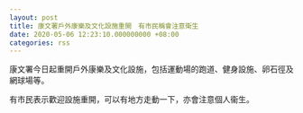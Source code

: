 ```yaml
---
layout: post
title: 康文署戶外康樂及文化設施重開　有市民稱會注意衛生
date: 2020-05-06 12:23:10.000000000 +08:00
categories: rss
---
```


康文署今日起重開戶外康樂及文化設施，包括運動場的跑道、健身設施、卵石徑及網球場等。

有市民表示歡迎設施重開，可以有地方走動一下，亦會注意個人衞生。
